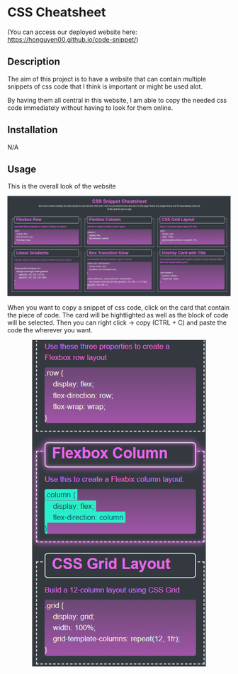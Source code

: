 # CSS Cheatsheet
(You can access our deployed website here: https://honguyen00.github.io/code-snippet/)

## Description

The aim of this project is to have a website that can contain multiple snippets of css code that I think is important or might be used alot.

By having them all central in this website, I am able to copy the needed css code immediately without having to look for them online.

## Installation

N/A

## Usage
This is the overall look of the website <br />

![This is the overall look of the website](assets/images/fullscreen.png)

When you want to copy a snippet of css code, click on the card that contain the piece of code. The card will be hightlighted as well as the block of code will be selected. Then you can right click -> copy (CTRL + C) and paste the code the wherever you want.

<p align="center">
  <img src="assets/images/smallscreen.png" alt="demo image of clicking on a card" />
</p>

